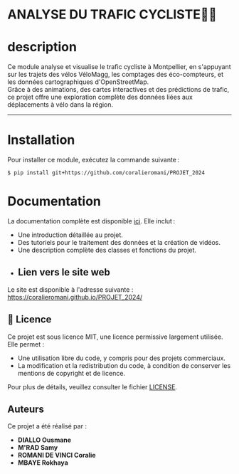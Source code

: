 
# ANALYSE DU TRAFIC CYCLISTE🚴‍♀️

# **description**

Ce module analyse et visualise le trafic cycliste à Montpellier, en s'appuyant sur les trajets des vélos VéloMagg, les comptages des éco-compteurs, et les données cartographiques d'OpenStreetMap.  
Grâce à des animations, des cartes interactives et des prédictions de trafic, ce projet offre une exploration complète des données liées aux déplacements à vélo dans la région.

---
# **Installation**
Pour installer ce module, exécutez la commande suivante :
```bash
$ pip install git+https://github.com/coralieromani/PROJET_2024
```
# **Documentation**
La documentation complète est disponible [ici](https://lien..). Elle inclut :
- Une introduction détaillée au projet.
- Des tutoriels pour le traitement des données et la création de vidéos.
- Une description complète des classes et fonctions du projet.
- ## Lien vers le site web
Le site est disponible à l'adresse suivante : https://coralieromani.github.io/PROJET_2024/
## 📜 Licence
Ce projet est sous licence MIT, une licence permissive largement utilisée. Elle permet :

- Une utilisation libre du code, y compris pour des projets commerciaux.
- La modification et la redistribution du code, à condition de conserver les mentions de copyright et de licence.

Pour plus de détails, veuillez consulter le fichier [LICENSE](LICENSE).
## Auteurs
Ce projet a été réalisé par :
- **DIALLO Ousmane**
- **M'RAD Samy**
- **ROMANI DE VINCI Coralie**
- **MBAYE Rokhaya**